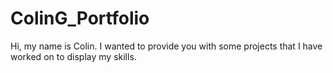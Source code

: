 # ColinG_Portfolio
Hi, my name is Colin. I wanted to provide you with some projects that I have worked on to display my skills.

